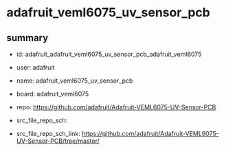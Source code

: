# adafruit_veml6075_uv_sensor_pcb
 
## summary 
* id: adafruit_adafruit_veml6075_uv_sensor_pcb_adafruit_veml6075
* user: adafruit
* name: adafruit_veml6075_uv_sensor_pcb
* board: adafruit_veml6075
* repo: https://github.com/adafruit/Adafruit-VEML6075-UV-Sensor-PCB



* src_file_repo_sch: 
* src_file_repo_sch_link: https://github.com/adafruit/Adafruit-VEML6075-UV-Sensor-PCB/tree/master/






